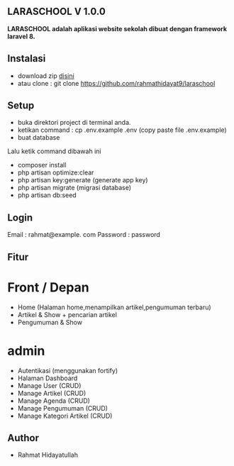 ## LARASCHOOL V 1.0.0

<p><b>
LARASCHOOL adalah aplikasi website sekolah dibuat dengan framework laravel 8.
</b></p>

## Instalasi

-   download zip <a href="https://github.com/rahmathidayat9/laraschool/archive/master.zip">disini</a>
-   atau clone : git clone https://github.com/rahmathidayat9/laraschool

## Setup

-   buka direktori project di terminal anda.
-   ketikan command : cp .env.example .env (copy paste file .env.example)
-   buat database

Lalu ketik command dibawah ini

-   composer install
-   php artisan optimize:clear
-   php artisan key:generate (generate app key)
-   php artisan migrate (migrasi database)
-   php artisan db:seed

## Login

Email : rahmat@example. com
Password : password

## Fitur

# Front / Depan

-   Home (Halaman home,menampilkan artikel,pengumuman terbaru)
-   Artikel & Show + pencarian artikel
-   Pengumuman & Show

# admin

-   Autentikasi (menggunakan fortify)
-   Halaman Dashboard
-   Manage User (CRUD)
-   Manage Artikel (CRUD)
-   Manage Agenda (CRUD)
-   Manage Pengumuman (CRUD)
-   Manage Kategori Artikel (CRUD)

## Author

-   Rahmat Hidayatullah
